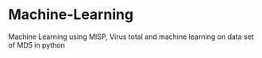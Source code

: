 # Machine-Learning
Machine Learning using MISP, Virus total and machine learning on data set of MD5 in python
